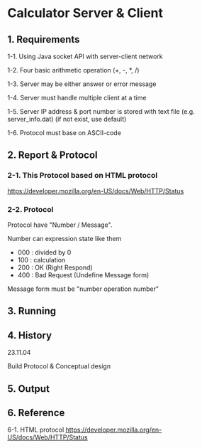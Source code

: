 # Calculator Server & Client

## 1. Requirements
1-1. Using Java socket API with server-client network

1-2. Four basic arithmetic operation (+, -, *, /)

1-3. Server may be either answer or error message

1-4. Server must handle multiple client at a time

1-5. Server IP address & port number is stored with text file (e.g. server_info.dat) (if not exist, use default)

1-6. Protocol must base on ASCII-code


## 2. Report & Protocol
### 2-1. This Protocol based on HTML protocol 

<https://developer.mozilla.org/en-US/docs/Web/HTTP/Status>

### 2-2. Protocol

Protocol have "Number / Message".

Number can expression state like them
- 000 : divided by 0
- 100 : calculation
- 200 : OK (Right Respond)
- 400 : Bad Request (Undefine Message form)

Message form must be "number operation number"

## 3. Running


## 4. History
23.11.04


Build Protocol & Conceptual design


## 5. Output


## 6. Reference
6-1. HTML protocol <https://developer.mozilla.org/en-US/docs/Web/HTTP/Status>
